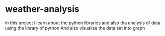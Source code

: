 # weather-analysis
in this project i learn about the python libraries and also tha analysis of data using the library of python 
And also visualize the data set into graph
